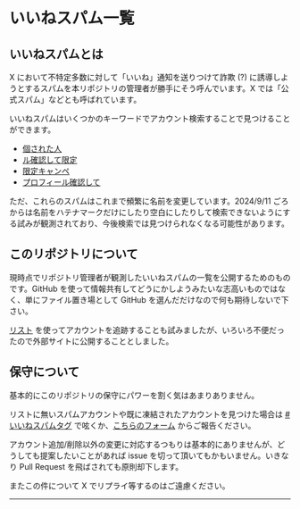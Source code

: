 # いいねスパム一覧

## いいねスパムとは

X において不特定多数に対して「いいね」通知を送りつけて詐欺 (?) に誘導しようとするスパムを本リポジトリの管理者が勝手にそう呼んでいます。X では「公式スパム」などとも呼ばれています。

いいねスパムはいくつかのキーワードでアカウント検索することで見つけることができます。

- [個された人](https://x.com/search?q=%22%E5%80%8B%E3%81%95%E3%82%8C%E3%81%9F%E4%BA%BA%22&src=typed_query&f=user)
- [ル確認して限定](https://x.com/search?q=%E3%83%AB%E7%A2%BA%E8%AA%8D%E3%81%97%E3%81%A6%E9%99%90%E5%AE%9A&src=typed_query&f=user)
- [限定キャンペ](https://x.com/search?q=%E9%99%90%E5%AE%9A%E3%82%AD%E3%83%A3%E3%83%B3%E3%83%9A&src=typed_query&f=user)
- [プロフィール確認して](https://x.com/search?q=%22%E3%83%97%E3%83%AD%E3%83%95%E3%82%A3%E3%83%BC%E3%83%AB%E7%A2%BA%E8%AA%8D%E3%81%97%E3%81%A6%22&src=typed_query&f=user)

ただ、これらのスパムはこれまで頻繁に名前を変更しています。2024/9/11 ごろからは名前をハテナマークだけにしたり空白にしたりして検索できないようにする試みが観測されており、今後検索では見つけられなくなる可能性があります。

## このリポジトリについて

現時点でリポジトリ管理者が観測したいいねスパムの一覧を公開するためのものです。GitHub を使って情報共有してどうにかしようみたいな志高いものではなく、単にファイル置き場として GitHub を選んだだけなので何も期待しないで下さい。

[リスト](https://x.com/i/lists/1835358282837541179) を使ってアカウントを追跡することも試みましたが、いろいろ不便だったので外部サイトに公開することとしました。

## 保守について

基本的にこのリポジトリの保守にパワーを割く気はあまりありません。

リストに無いスパムアカウントや既に凍結されたアカウントを見つけた場合は [#いいねスパムタグ](https://x.com/hashtag/%E3%81%84%E3%81%84%E3%81%AD%E3%82%B9%E3%83%91%E3%83%A0?src=hashtag_click&f=live) で呟くか、[こちらのフォーム](https://docs.google.com/forms/d/1JA81ejw4HB_zXXYVz-2ewMiRTLgurQIcNIbxR0JBRAQ) からご報告ください。

アカウント追加/削除以外の変更に対応するつもりは基本的にありませんが、どうしても提案したいことがあれば issue を切って頂いてもかもいません。いきなり Pull Request を飛ばされても原則却下します。

またこの件について X でリプライ等するのはご遠慮ください。

----
